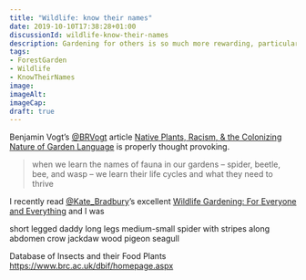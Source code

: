 ```yaml
---
title: "Wildlife: know their names"
date: 2019-10-10T17:38:28+01:00
discussionId: wildlife-know-their-names
description: Gardening for others is so much more rewarding, particularly when you know their names
tags: 
- ForestGarden
- Wildlife
- KnowTheirNames
image: 
imageAlt: 
imageCap: 
draft: true
---
```


Benjamin Vogt’s [@BRVogt](https://mobile.twitter.com/BRVogt) article [
Native Plants, Racism, & the Colonizing Nature of Garden Language](https://www.monarchgard.com/thedeepmiddle/native-plants-racism-the-colonizing-nature-of-garden-language) is properly thought provoking.

> when we learn the names of fauna in our gardens – spider, beetle, bee, and wasp – we learn their life cycles and what they need to thrive

I recently read [@Kate_Bradbury](https://mobile.twitter.com/Kate_Bradbury)’s excellent [Wildlife Gardening: For Everyone and Everything](https://www.nhbs.com/wildlife-gardening-for-everyone-and-everything-book?bkfno=244291) and I was 

short legged daddy long legs
medium-small spider with stripes along abdomen
crow
jackdaw
wood pigeon
seagull

Database of Insects and their Food Plants
https://www.brc.ac.uk/dbif/homepage.aspx

